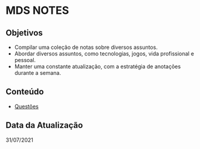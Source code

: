 # MDS NOTES

## Objetivos

* Compilar uma coleção de notas sobre diversos assuntos.
* Abordar diversos assuntos, como tecnologias, jogos, vida profissional e pessoal.
* Manter uma constante atualização, com a estratégia de anotações durante a semana.

## Conteúdo

* [Questões](questions.md "Questões")

## Data da Atualização

31/07/2021
